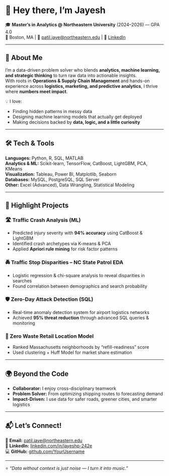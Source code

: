 # 👋 Hey there, I’m **Jayesh**  

🎓 **Master’s in Analytics @ Northeastern University** (2024–2026) — GPA 4.0  
📍 Boston, MA | 📧 patil.jaye@northeastern.edu | 🔗 [LinkedIn](http://www.linkedin.com/in/jayeshp-242e)  

---

## 🚀 About Me  
I’m a data-driven problem solver who blends **analytics, machine learning, and strategic thinking** to turn raw data into actionable insights.  
With roots in **Operations & Supply Chain Management** and hands-on experience across **logistics, marketing, and predictive analytics**, I thrive where **numbers meet impact**.  

💡 I love:  
- Finding hidden patterns in messy data  
- Designing machine learning models that actually get deployed  
- Making decisions backed by **data, logic, and a little curiosity**  

---

## 🛠 Tech & Tools  
**Languages:** Python, R, SQL, MATLAB  
**Analytics & ML:** Scikit-learn, TensorFlow, CatBoost, LightGBM, PCA, KMeans  
**Visualization:** Tableau, Power BI, Matplotlib, Seaborn  
**Databases:** MySQL, PostgreSQL, SQL Server  
**Other:** Excel (Advanced), Data Wrangling, Statistical Modeling  

---

## 📂 Highlight Projects  

### 🛣 Traffic Crash Analysis (ML)  
- Predicted injury severity with **94% accuracy** using CatBoost & LightGBM  
- Identified crash archetypes via K-means & PCA  
- Applied **Apriori rule mining** for risk factor patterns  

### 🚔 Traffic Stop Disparities – NC State Patrol EDA  
- Logistic regression & chi-square analysis to reveal disparities in searches  
- Found correlation between demographics and search probability  

### 🛡 Zero-Day Attack Detection (SQL)  
- Real-time anomaly detection system for airport logistics networks  
- Achieved **95% threat reduction** through advanced SQL queries & monitoring  

### 🌱 Zero Waste Retail Location Model  
- Ranked Massachusetts neighborhoods by “refill-readiness” score  
- Used clustering + Huff Model for market share estimation  

---

## 🌍 Beyond the Code  
- **Collaborator:** I enjoy cross-disciplinary teamwork  
- **Problem Solver:** From optimizing shipping routes to forecasting demand  
- **Impact-Driven:** I use data for safer roads, greener cities, and smarter logistics  

---

## 📬 Let’s Connect!  
📧 **Email:** patil.jaye@northeastern.edu  
🔗 **LinkedIn:** [linkedin.com/in/jayeshp-242e](http://www.linkedin.com/in/jayeshp-242e)  
💻 **GitHub:** [github.com/YourUsername](https://github.com/)  

---

⭐ *“Data without context is just noise — I turn it into music.”*  
